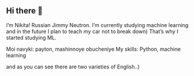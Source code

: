 ## Hi there 👋
I’m Nikita! Russian Jimmy Neutron. I’m currently studying machine learning and in the future I plan to teach my car not to break down) That’s why I started studying ML.

Moi navyki: payton, mashinnoye obucheniye
My skills: Python, machine learning

and as you can see there are two varieties of English..)
